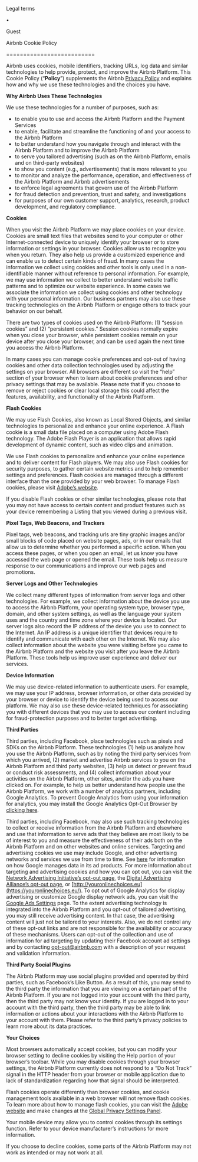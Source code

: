 Legal terms

•

Guest

Airbnb Cookie Policy




==========================

Airbnb uses cookies, mobile identifiers, tracking URLs, log data and similar technologies to help provide, protect, and improve the Airbnb Platform. This Cookie Policy (“**Policy**”) supplements the Airbnb [Privacy Policy](https://www.airbnb.co.uk/terms/privacy_policy) and explains how and why we use these technologies and the choices you have.

**Why Airbnb Uses These Technologies**

We use these technologies for a number of purposes, such as:

*   to enable you to use and access the Airbnb Platform and the Payment Services
*   to enable, facilitate and streamline the functioning of and your access to the Airbnb Platform
*   to better understand how you navigate through and interact with the Airbnb Platform and to improve the Airbnb Platform
*   to serve you tailored advertising (such as on the Airbnb Platform, emails and on third-party websites)
*   to show you content (e.g., advertisements) that is more relevant to you
*   to monitor and analyze the performance, operation, and effectiveness of the Airbnb Platform and Airbnb advertisements
*   to enforce legal agreements that govern use of the Airbnb Platform
*   for fraud detection and prevention, trust and safety, and investigations
*   for purposes of our own customer support, analytics, research, product development, and regulatory compliance.

**Cookies**

When you visit the Airbnb Platform we may place cookies on your device. Cookies are small text files that websites send to your computer or other Internet-connected device to uniquely identify your browser or to store information or settings in your browser. Cookies allow us to recognize you when you return. They also help us provide a customized experience and can enable us to detect certain kinds of fraud. In many cases the information we collect using cookies and other tools is only used in a non-identifiable manner without reference to personal information. For example, we may use information we collect to better understand website traffic patterns and to optimize our website experience. In some cases we associate the information we collect using cookies and other technology with your personal information. Our business partners may also use these tracking technologies on the Airbnb Platform or engage others to track your behavior on our behalf.

There are two types of cookies used on the Airbnb Platform: (1) “session cookies” and (2) “persistent cookies.” Session cookies normally expire when you close your browser, while persistent cookies remain on your device after you close your browser, and can be used again the next time you access the Airbnb Platform.

In many cases you can manage cookie preferences and opt-out of having cookies and other data collection technologies used by adjusting the settings on your browser. All browsers are different so visit the “help” section of your browser when to learn about cookie preferences and other privacy settings that may be available. Please note that if you choose to remove or reject cookies or clear local storage this could affect the features, availability, and functionality of the Airbnb Platform.

**Flash Cookies**

We may use Flash Cookies, also known as Local Stored Objects, and similar technologies to personalize and enhance your online experience. A Flash cookie is a small data file placed on a computer using Adobe Flash technology. The Adobe Flash Player is an application that allows rapid development of dynamic content, such as video clips and animation.

We use Flash cookies to personalize and enhance your online experience and to deliver content for Flash players. We may also use Flash cookies for security purposes, to gather certain website metrics and to help remember settings and preferences. Flash cookies are managed through a different interface than the one provided by your web browser. To manage Flash cookies, please visit [Adobe’s website](https://www.macromedia.com/support/documentation/en/flashplayer/help/settings_manager.html).

If you disable Flash cookies or other similar technologies, please note that you may not have access to certain content and product features such as your device remembering a Listing that you viewed during a previous visit.

**Pixel Tags, Web Beacons, and Trackers**

Pixel tags, web beacons, and tracking urls are tiny graphic images and/or small blocks of code placed on website pages, ads, or in our emails that allow us to determine whether you performed a specific action. When you access these pages, or when you open an email, let us know you have accessed the web page or opened the email. These tools help us measure response to our communications and improve our web pages and promotions.

**Server Logs and Other Technologies**

We collect many different types of information from server logs and other technologies. For example, we collect information about the device you use to access the Airbnb Platform, your operating system type, browser type, domain, and other system settings, as well as the language your system uses and the country and time zone where your device is located. Our server logs also record the IP address of the device you use to connect to the Internet. An IP address is a unique identifier that devices require to identify and communicate with each other on the Internet. We may also collect information about the website you were visiting before you came to the Airbnb Platform and the website you visit after you leave the Airbnb Platform. These tools help us improve user experience and deliver our services.

**Device Information**

We may use device-related information to authenticate users. For example, we may use your IP address, browser information, or other data provided by your browser or device to identify the device being used to access our platform. We may also use these device-related techniques for associating you with different devices that you may use to access our content including for fraud-protection purposes and to better target advertising.

**Third Parties**

Third parties, including Facebook, place technologies such as pixels and SDKs on the Airbnb Platform. These technologies (1) help us analyze how you use the Airbnb Platform, such as by noting the third party services from which you arrived, (2) market and advertise Airbnb services to you on the Airbnb Platform and third party websites, (3) help us detect or prevent fraud or conduct risk assessments, and (4) collect information about your activities on the Airbnb Platform, other sites, and/or the ads you have clicked on. For example, to help us better understand how people use the Airbnb Platform, we work with a number of analytics partners, including Google Analytics. To prevent Google Analytics from using your information for analytics, you may install the Google Analytics Opt-Out Browser by [clicking here](https://tools.google.com/dlpage/gaoptout).

Third parties, including Facebook, may also use such tracking technologies to collect or receive information from the Airbnb Platform and elsewhere and use that information to serve ads that they believe are most likely to be of interest to you and measure the effectiveness of their ads both on the Airbnb Platform and on other websites and online services. Targeting and advertising cookies we use may include Google, and other advertising networks and services we use from time to time. See [here](https://policies.google.com/technologies/partner-sites) for information on how Google manages data in its ad products. For more information about targeting and advertising cookies and how you can opt out, you can visit the [Network Advertising Initiative’s opt-out page](https://www.networkadvertising.org/choices/), the [Digital Advertising Alliance’s opt-out page](https://www.aboutads.info/choices/), or [http://youronlinechoices.eu](https://youronlinechoices.eu/). To opt out of Google Analytics for display advertising or customize Google display network ads, you can visit the [Google Ads Settings](https://www.google.com/settings/ads) page. To the extent advertising technology is integrated into the Airbnb Platform and you opt-out of tailored advertising, you may still receive advertising content. In that case, the advertising content will just not be tailored to your interests. Also, we do not control any of these opt-out links and are not responsible for the availability or accuracy of these mechanisms. Users can opt-out of the collection and use of information for ad targeting by updating their Facebook account ad settings and by contacting opt-out@airbnb.com with a description of your request and validation information.

**Third Party Social Plugins**

The Airbnb Platform may use social plugins provided and operated by third parties, such as Facebook’s Like Button. As a result of this, you may send to the third party the information that you are viewing on a certain part of the Airbnb Platform. If you are not logged into your account with the third party, then the third party may not know your identity. If you are logged in to your account with the third party, then the third party may be able to link information or actions about your interactions with the Airbnb Platform to your account with them. Please refer to the third party’s privacy policies to learn more about its data practices.

**Your Choices**

Most browsers automatically accept cookies, but you can modify your browser setting to decline cookies by visiting the Help portion of your browser’s toolbar. While you may disable cookies through your browser settings, the Airbnb Platform currently does not respond to a “Do Not Track” signal in the HTTP header from your browser or mobile application due to lack of standardization regarding how that signal should be interpreted.

Flash cookies operate differently than browser cookies, and cookie management tools available in a web browser will not remove flash cookies. To learn more about how to manage flash cookies, you can visit the [Adobe website](https://www.adobe.com/) and make changes at the [Global Privacy Settings Panel](https://www.macromedia.com/support/documentation/en/flashplayer/help/settings_manager02.html).

Your mobile device may allow you to control cookies through its settings function. Refer to your device manufacturer’s instructions for more information.

If you choose to decline cookies, some parts of the Airbnb Platform may not work as intended or may not work at all.